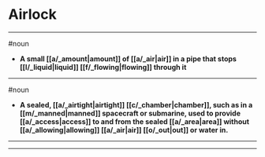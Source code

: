 # Airlock
---
#noun
- **A small [[a/_amount|amount]] of [[a/_air|air]] in a pipe that stops [[l/_liquid|liquid]] [[f/_flowing|flowing]] through it**
---
#noun
- **A sealed, [[a/_airtight|airtight]] [[c/_chamber|chamber]], such as in a [[m/_manned|manned]] spacecraft or submarine, used to provide [[a/_access|access]] to and from the sealed [[a/_area|area]] without [[a/_allowing|allowing]] [[a/_air|air]] [[o/_out|out]] or water in.**
---
---
